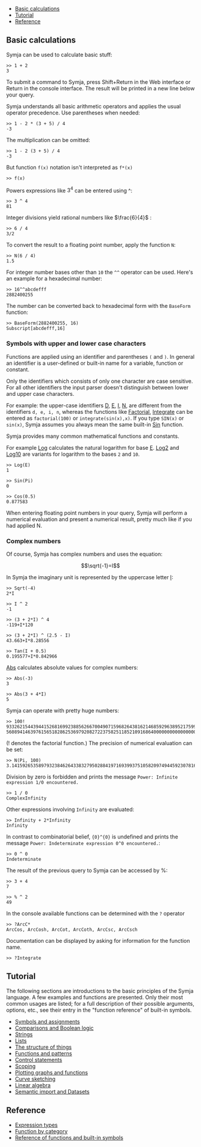  
- [Basic calculations](#basic-calculations)
- [Tutorial](#tutorial) 
- [Reference](#reference) 

## Basic calculations

Symja can be used to calculate basic stuff:

```
>> 1 + 2
3
```

To submit a command to Symja, press Shift+Return in the Web interface or Return in the console interface. The result will be printed in a new line below your query.

Symja understands all basic arithmetic operators and applies the usual operator precedence. Use parentheses when needed:

```
>> 1 - 2 * (3 + 5) / 4
-3
```

The multiplication can be omitted:

```
>> 1 - 2 (3 + 5) / 4
-3
```

But function `f(x)` notation isn't interpreted as `f*(x)`

```
>> f(x)
```

Powers expressions like ${3}^{4}$ can be entered using ^:

```
>> 3 ^ 4
81
```

Integer divisions yield rational numbers like $\frac{6}{4}$ :

```
>> 6 / 4
3/2
```

To convert the result to a floating point number, apply the function `N`:

```
>> N(6 / 4)
1.5
```

For integer number bases other than `10` the `^^` operator can be used. Here's an example for a hexadecimal number:

```
>> 16^^abcdefff
2882400255
```

The number can be converted back to hexadecimal form with the `BaseForm` function:

```
>> BaseForm(2882400255, 16)
Subscript[abcdefff,16]
```

### Symbols with upper and lower case characters

Functions are applied using an identifier and parentheses `(` and `)`. 
In general an identifier is a user-defined or built-in name for a variable, function or constant.

Only the identifiers which consists of only one character are case sensitive. 
For all other identifiers the input parser doesn't distinguish between lower and upper case characters.

For example: the upper-case identifiers [D](functions/D.md), [E](functions/E.md), [I](functions/I.md), [N](functions/N.md), 
are different from the identifiers `d, e, i, n`, whereas the functions like [Factorial](functions/Factorial.md), [Integrate](functions/Integrate.md) can be entered as `factorial(100)` or `integrate(sin(x),x)`. 
If you type `SIN(x)` or `sin(x)`, Symja assumes you always mean the same built-in [Sin](functions/Sin.md) function.  

Symja provides many common mathematical functions and constants.

For example [Log](functions/Log.md) calculates the natural logarithm for base [E](functions/E.md). [Log2](functions/Log2.md) and [Log10](functions/Log10.md) are variants for logarithm to the bases `2` and `10`.

```
>> Log(E)
1

>> Sin(Pi)
0

>> Cos(0.5)
0.877583
```

When entering floating point numbers in your query, Symja will perform a numerical evaluation and present a numerical result, pretty much like if you had applied N.

### Complex numbers

Of course, Symja has complex numbers and uses the equation:

$$\sqrt{-1}=I$$

In Symja the imaginary unit is represented by the uppercase letter [I](functions/I.md):

```
>> Sqrt(-4)
2*I

>> I ^ 2
-1

>> (3 + 2*I) ^ 4
-119+I*120

>> (3 + 2*I) ^ (2.5 - I)
43.663+I*8.28556

>> Tan(I + 0.5)
0.195577+I*0.842966
```

[Abs](functions/Abs.md) calculates absolute values for complex numbers:

```
>> Abs(-3)
3

>> Abs(3 + 4*I)
5
```

Symja can operate with pretty huge numbers:

```
>> 100!
9332621544394415268169923885626670049071596826438162146859296389521759999322991\
5608941463976156518286253697920827223758251185210916864000000000000000000000000
```

(! denotes the factorial function.) The precision of numerical evaluation can be set:

```
>> N(Pi, 100)
3.141592653589793238462643383279502884197169399375105820974944592307816406286208998628034825342117067
```

Division by zero is forbidden and prints the message `Power: Infinite expression 1/0 encountered.`

```
>> 1 / 0
ComplexInfinity
```

Other expressions involving `Infinity` are evaluated:

```
>> Infinity + 2*Infinity
Infinity
```

In contrast to combinatorial belief, `{0}^{0}` is undefined and prints the message `Power: Indeterminate expression 0^0 encountered.`:

```
>> 0 ^ 0
Indeterminate
```

The result of the previous query to Symja can be accessed by %:

```
>> 3 + 4
7

>> % ^ 2
49
```

In the console available functions can be determined with the `?` operator

```
>> ?ArcC*
ArcCos, ArcCosh, ArcCot, ArcCoth, ArcCsc, ArcCsch
```

Documentation can be displayed by asking for information for the function name.

```
>> ?Integrate
```

## Tutorial

The following sections are introductions to the basic principles of the Symja language. 
A few examples and functions are presented. Only their most common usages are listed; 
for a full description of their possible arguments, options, etc., see their entry in the "function reference" of built-in symbols.

* [Symbols and assignments](02-symbols-and-assignments.md)
* [Comparisons and Boolean logic](03-comparisons-and-boolean-logic.md)
* [Strings](04-strings.md)
* [Lists](05-lists.md)
* [The structure of things](06-the-structure-of-things.md)
* [Functions and patterns](07-functions-and-patterns.md)
* [Control statements](08-control-statements.md)
* [Scoping](09-scoping.md)
* [Plotting graphs and functions](10-plotting.md)
* [Curve sketching](11-curve-sketching.md)
* [Linear algebra](12-linear-algebra.md)
* [Semantic import and Datasets](20-semantic-import.md)

## Reference

* [Expression types](97-expression-types.md) 
* [Function by category](98-function-by-category.md)
* [Reference of functions and built-in symbols](99-function-reference.md)
